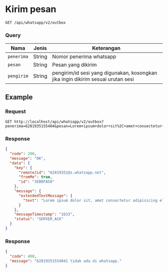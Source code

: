# Kirim pesan

```http
GET /api/whatsapp/v2/outbox
```

### Query

| Nama       | Jenis  | Keterangan                                                                       |
| ---------- | ------ | -------------------------------------------------------------------------------- |
| `penerima` | String | Nomor penerima whatsapp                                                          |
| `pesan`    | String | Pesan yang dikirim                                                               |
| `pengirim` | String | pengirim/id sesi yang digunakan, kosongkan jika ingin dikirim sesuai urutan sesi |

## Example

### Request

```http
GET http://localhost/api/whatsapp/v2/outbox?penerima=6281935155404&pesan=Lorem+ipsum+dolor+sit%2C+amet+consectetur+adipisicing+elit.+Est%2C+ipsa%3F&pengirim=6283845311393
```

### Response

```json
{
  "code": 200,
  "message": "OK",
  "data": {
    "key": {
      "remoteJid": "62819351@s.whatsapp.net",
      "fromMe": true,
      "id": "3EB0FA58"
    },
    "message": {
      "extendedTextMessage": {
        "text": "Lorem ipsum dolor sit, amet consectetur adipisicing elit. Est, ipsa?"
      }
    },
    "messageTimestamp": "1633",
    "status": "SERVER_ACK"
  }
}
```

### Response 

```json
{
  "code": 400,
  "message": "62819351554041 tidak ada di whatsapp."
}
```